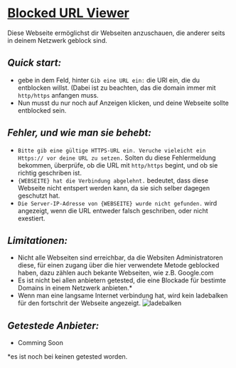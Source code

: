 # <ins>Blocked URL Viewer</ins>

Diese Webseite ermöglichst dir Webseiten anzuschauen, die anderer seits in deinem Netzwerk geblock sind.

## *Quick start:*
* gebe in dem Feld, hinter ```Gib eine URL ein:``` die URl ein, die du entblocken willst. (Dabei ist zu beachten, das die domain immer mit ```http/https``` anfangen muss.
* Nun musst du nur noch auf Anzeigen klicken, und deine Webseite sollte entblocked sein.

## *Fehler, und wie man sie behebt:*
* ```Bitte gib eine gültige HTTPS-URL ein. Veruche vieleicht ein Https:// vor deine URL zu setzen.``` Solten du diese Fehlermeldung bekommen, überprüfe, ob die URL mit ```http/https``` begint, und ob sie richtig geschriben ist.
* ```{WEBSEITE} hat die Verbindung abgelehnt.``` bedeutet, dass diese Webseite nicht entspert werden kann, da sie sich selber dagegen geschutzt hat.
* ```Die Server-IP-Adresse von {WEBSEITE} wurde nicht gefunden.``` wird angezeigt, wenn die URL entweder falsch geschriben, oder nicht exestiert.

## *Limitationen:*
* Nicht alle Webseiten sind erreichbar, da die Websiten Administratoren diese, für einen zugang über die hier verwendete Metode geblocked haben, dazu zählen auch bekante Webseiten, wie z.B. Google.com
* Es ist nicht bei allen anbietern getested, die eine Blockade für bestimte Domains in einem Netzwerk anbieten.*
* Wenn man eine langsame Internet verbindung hat, wird kein ladebalken für den fortschrit der Webseite angezeigt.
![ladebalken](https://github.com/AlmarBlock/Blocked_URL_Viewer/assets/98546933/455e839c-f82c-47e6-a0e8-eb40002db5cf)

## *Getestede Anbieter:*
* Comming Soon

*es ist noch bei keinen getested worden. 
